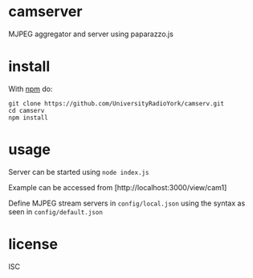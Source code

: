 # camserver

MJPEG aggregator and server using paparazzo.js

# install

With [npm](https://npmjs.org) do:

```
git clone https://github.com/UniversityRadioYork/camserv.git
cd camserv
npm install
```

# usage

Server can be started using `node index.js`

Example can be accessed from [http://localhost:3000/view/cam1]

Define MJPEG stream servers in `config/local.json` using the syntax as seen in `config/default.json`

# license

ISC
